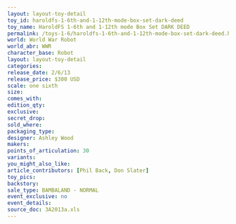 ```yaml
---
layout: layout-toy-detail 
toy_id: haroldfs-1-6th-and-1-12th-mode-box-set-dark-deed
toy_name: HaroldFS 1-6th and 1-12th mode Box Set DARK DEED
permalink: /toys-1-6/haroldfs-1-6th-and-1-12th-mode-box-set-dark-deed.html
world: World War Robot
world_abr: WWR
character_base: Robot
layout: layout-toy-detail
categories: 
release_date: 2/6/13
release_price: $300 USD
scale: one sixth
size: 
comes_with: 
edition_qty: 
exclusive: 
secret_drop: 
sold_where: 
packaging_type: 
designer: Ashley Wood
makers: 
points_of_articulation: 30
variants: 
you_might_also_like: 
article_contributors: [Phil Back, Don Slater]
toy_pics: 
backstory: 
sale_type: BAMBALAND - NORMAL
event_exclusive: no
event_details: 
source_doc: 3A2013a.xls
---
```

